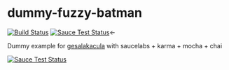 # dummy-fuzzy-batman
[![Build Status][travis-image]][travis-url] [![Sauce Test Status][saucelabs-image]][saucelabs-url]<-

Dummy example for [gesalakacula](https://www.npmjs.com/package/gesalakacula) with saucelabs + karma + mocha + chai

[![Sauce Test Status][saucelabs-browser-matrix-image]][saucelabs-url]

[travis-url]: https://travis-ci.org/douglasduteil/dummy-fuzzy-batman
[travis-image]: https://travis-ci.org/douglasduteil/dummy-fuzzy-batman.svg?branch=master
[saucelabs-url]: https://saucelabs.com/u/suuerivera
[saucelabs-image]: https://saucelabs.com/buildstatus/suuerivera
[saucelabs-browser-matrix-image]: https://saucelabs.com/browser-matrix/suuerivera.svg
